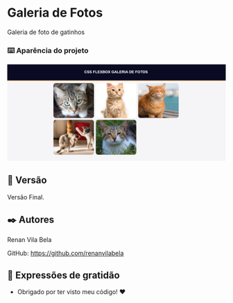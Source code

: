 # Galeria de Fotos

Galeria de foto de gatinhos

### ⌨️ Aparência do projeto

<img src="imagens/aparencia do site.PNG">

## 📌 Versão

Versão Final.

## ✒️ Autores

Renan Vila Bela 

GitHub: https://github.com/renanvilabela

## 🎁 Expressões de gratidão

* Obrigado por ter visto meu código!  ❤️